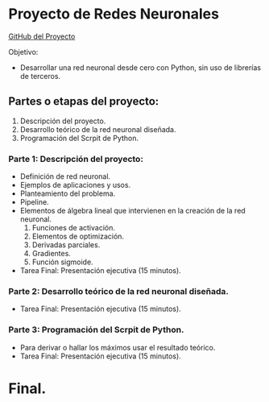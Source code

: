 # Proyecto de Redes Neuronales

[GitHub del Proyecto](https://github.com/viowiy/redes_neuronales.git)

Objetivo:
* Desarrollar una red neuronal desde cero con Python, sin uso de librerías de terceros.

## Partes o etapas del proyecto:
1. Descripción del proyecto.
2. Desarrollo teórico de la red neuronal diseñada.
3. Programación del Scrpit de Python.

### Parte 1: Descripción del proyecto:
* Definición de red neuronal.
* Ejemplos de aplicaciones y usos.
* Planteamiento del problema.
* Pipeline.
* Elementos de álgebra lineal que intervienen en la creación de la red neuronal.
  1. Funciones de activación.
  2. Elementos de optimización.
  4. Derivadas parciales.
  5. Gradientes.
  6. Función sigmoide.
* Tarea Final: Presentación ejecutiva (15 minutos).

### Parte 2: Desarrollo teórico de la red neuronal diseñada.
* Tarea Final: Presentación ejecutiva (15 minutos).

### Parte 3: Programación del Scrpit de Python.
* Para derivar o hallar los máximos usar el resultado teórico.
* Tarea Final: Presentación ejecutiva (15 minutos).

# Final.
